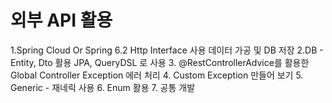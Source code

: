 # 외부 API 활용
1.Spring Cloud Or Spring 6.2 Http Interface 사용
데이터 가공 및 DB 저장
2.DB - Entity, Dto 활용
JPA, QueryDSL 로 사용
3. @RestControllerAdvice를 활용한 Global Controller Exception 에러 처리
4. Custom Exception 만들어 보기
5. Generic - 재네릭 사용
6. Enum 활용
7. 공통 개발
